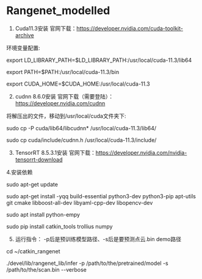 # Rangenet_modelled


1. Cuda11.3安装
官网下载：https://developer.nvidia.com/cuda-toolkit-archive

环境变量配置:

export LD_LIBRARY_PATH=$LD_LIBRARY_PATH:/usr/local/cuda-11.3/lib64

export PATH=$PATH:/usr/local/cuda-11.3/bin

export CUDA_HOME=$CUDA_HOME:/usr/local/cuda-11.3

2. cudnn 8.6.0安装
官网下载（需要登陆）：https://developer.nvidia.com/cudnn

将解压出的文件，移动到/usr/local/cuda文件夹下:

sudo cp -P cuda/lib64/libcudnn* /usr/local/cuda-11.3/lib64/

sudo cp  cuda/include/cudnn.h /usr/local/cuda-11.3/include/

3. TensorRT 8.5.3.1安装
官网下载：https://developer.nvidia.com/nvidia-tensorrt-download

4.安装依赖

sudo apt-get update 

sudo apt-get install -yqq  build-essential python3-dev python3-pip apt-utils git cmake libboost-all-dev libyaml-cpp-dev libopencv-dev

sudo apt install python-empy

sudo pip install catkin_tools trollius numpy

5. 运行指令： -p后是预训练模型路径、-s后是要预测点云.bin demo路径

cd ~/catkin_rangenet

./devel/lib/rangenet_lib/infer -p /path/to/the/pretrained/model -s /path/to/the/scan.bin --verbose

